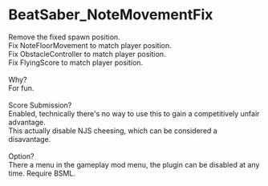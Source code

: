 # BeatSaber_NoteMovementFix
Remove the fixed spawn position. <br />
Fix NoteFloorMovement to match player position. <br />
Fix ObstacleController to match player position. <br />
Fix FlyingScore to match player position. <br />
<br />
Why? <br />
For fun. <br />
<br />
Score Submission? <br />
Enabled, technically there's no way to use this to gain a competitively unfair advantage. <br />
This actually disable NJS cheesing, which can be considered a disavantage. <br />
<br />
Option? <br />
There a menu in the gameplay mod menu, the plugin can be disabled at any time. Require BSML.
